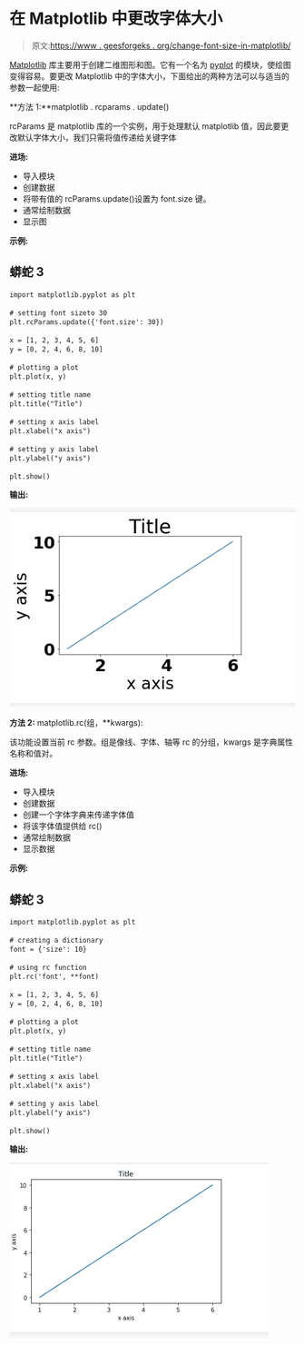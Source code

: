 # 在 Matplotlib 中更改字体大小

> 原文:[https://www . geesforgeks . org/change-font-size-in-matplotlib/](https://www.geeksforgeeks.org/change-font-size-in-matplotlib/)

[Matplotlib](https://www.geeksforgeeks.org/python-introduction-matplotlib/) 库主要用于创建二维图形和图。它有一个名为 [pyplot](https://www.geeksforgeeks.org/pyplot-in-matplotlib/) 的模块，使绘图变得容易。要更改 Matplotlib 中的字体大小，下面给出的两种方法可以与适当的参数一起使用:

**方法 1:**matplotlib . rcparams . update()

rcParams 是 matplotlib 库的一个实例，用于处理默认 matplotlib 值，因此要更改默认字体大小，我们只需将值传递给关键字体

**进场:**

*   导入模块
*   创建数据
*   将带有值的 rcParams.update()设置为 font.size 键。
*   通常绘制数据
*   显示图

**示例:**

## 蟒蛇 3

```
import matplotlib.pyplot as plt

# setting font sizeto 30
plt.rcParams.update({'font.size': 30})

x = [1, 2, 3, 4, 5, 6]
y = [0, 2, 4, 6, 8, 10]

# plotting a plot
plt.plot(x, y)

# setting title name
plt.title("Title")

# setting x axis label
plt.xlabel("x axis")

# setting y axis label
plt.ylabel("y axis")

plt.show()
```

**输出:**

![](img/f54fc900b723b74c81eb6848f5a19da3.png)

**方法 2:** matplotlib.rc(组，**kwargs):

该功能设置当前 rc 参数。组是像线、字体、轴等 rc 的分组，kwargs 是字典属性名称和值对。

**进场:**

*   导入模块
*   创建数据
*   创建一个字体字典来传递字体值
*   将该字体值提供给 rc()
*   通常绘制数据
*   显示数据

**示例:**

## 蟒蛇 3

```
import matplotlib.pyplot as plt

# creating a dictionary
font = {'size': 10}

# using rc function
plt.rc('font', **font)

x = [1, 2, 3, 4, 5, 6]
y = [0, 2, 4, 6, 8, 10]

# plotting a plot
plt.plot(x, y)

# setting title name
plt.title("Title")

# setting x axis label
plt.xlabel("x axis")

# setting y axis label
plt.ylabel("y axis")

plt.show()
```

**输出:**

![](img/02d3dc92b3586d54aa52f93e16806a1b.png)